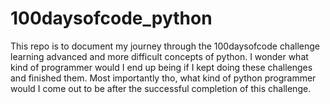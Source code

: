 # 100daysofcode_python
This repo is to document my journey through the 100daysofcode challenge learning advanced and more difficult concepts of python. I wonder what kind of programmer would I end up being if I kept doing these challenges and finished them. Most importantly tho, what kind of python programmer would I come out to be after the successful completion of this challenge. 
